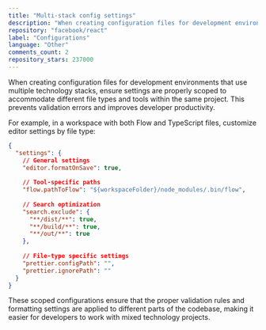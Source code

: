 ```yaml
---
title: "Multi-stack config settings"
description: "When creating configuration files for development environments that use multiple technology stacks, ensure settings are properly scoped to accommodate different file types and tools within the same project."
repository: "facebook/react"
label: "Configurations"
language: "Other"
comments_count: 2
repository_stars: 237000
---
```


When creating configuration files for development environments that use multiple technology stacks, ensure settings are properly scoped to accommodate different file types and tools within the same project. This prevents validation errors and improves developer productivity.

For example, in a workspace with both Flow and TypeScript files, customize editor settings by file type:

```json
{
  "settings": {
    // General settings
    "editor.formatOnSave": true,
    
    // Tool-specific paths
    "flow.pathToFlow": "${workspaceFolder}/node_modules/.bin/flow",
    
    // Search optimization
    "search.exclude": {
      "**/dist/**": true,
      "**/build/**": true,
      "**/out/**": true
    },
    
    // File-type specific settings
    "prettier.configPath": "",
    "prettier.ignorePath": ""
  }
}
```

These scoped configurations ensure that the proper validation rules and formatting settings are applied to different parts of the codebase, making it easier for developers to work with mixed technology projects.